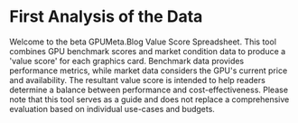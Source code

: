 # First Analysis of the Data

Welcome to the beta GPUMeta.Blog Value Score Spreadsheet. This tool combines GPU
benchmark scores and market condition data to produce a 'value score' for each
graphics card. Benchmark data provides performance metrics, while market data
considers the GPU's current price and availability. The resultant value score is
intended to help readers determine a balance between performance and
cost-effectiveness. Please note that this tool serves as a guide and does not
replace a comprehensive evaluation based on individual use-cases and budgets.
